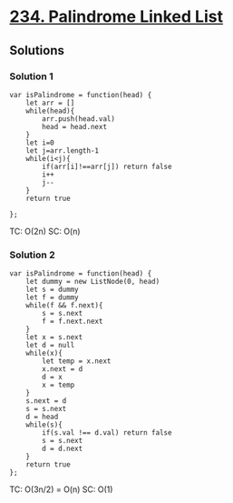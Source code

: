# [234. Palindrome Linked List](https://leetcode.com/problems/palindrome-linked-list/)

## Solutions

### Solution 1

```
var isPalindrome = function(head) {
    let arr = []
    while(head){
        arr.push(head.val)
        head = head.next
    }
    let i=0
    let j=arr.length-1
    while(i<j){
        if(arr[i]!==arr[j]) return false
        i++
        j--
    }
    return true
    
};
```

TC: O(2n)
SC: O(n)

### Solution 2

```
var isPalindrome = function(head) {
    let dummy = new ListNode(0, head)
    let s = dummy
    let f = dummy
    while(f && f.next){
        s = s.next
        f = f.next.next
    }
    let x = s.next
    let d = null
    while(x){
        let temp = x.next
        x.next = d
        d = x
        x = temp
    }
    s.next = d
    s = s.next
    d = head
    while(s){
        if(s.val !== d.val) return false
        s = s.next
        d = d.next
    }
    return true
};
```

TC: O(3n/2) = O(n)
SC: O(1)